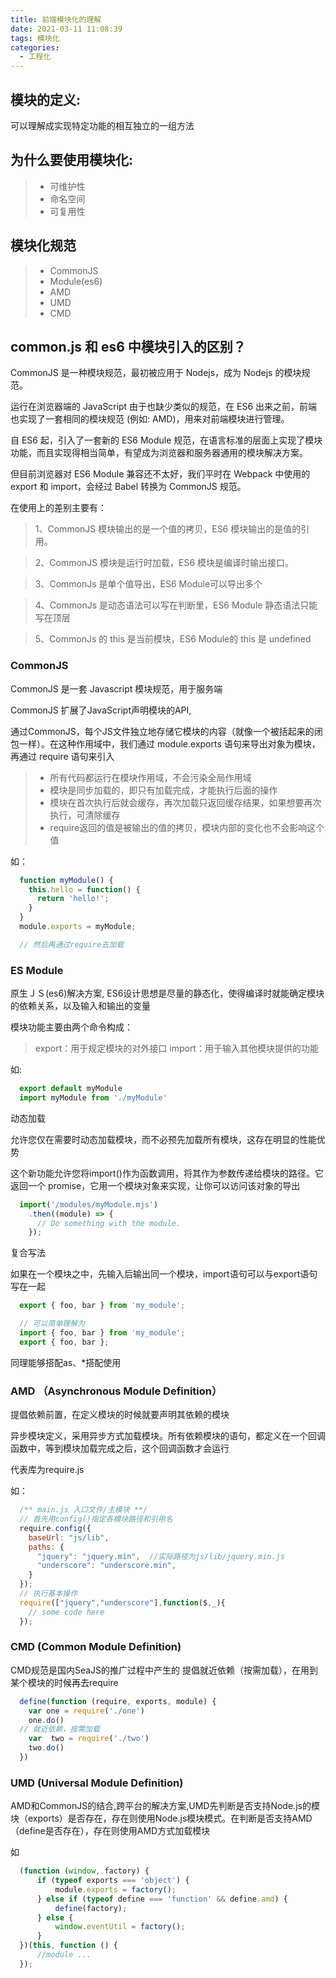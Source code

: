 ```yaml
---
title: 前端模块化的理解
date: 2021-03-11 11:08:39
tags: 模块化
categories:
  - 工程化
---
```


## __模块的定义:__

可以理解成实现特定功能的相互独立的一组方法

## __为什么要使用模块化:__

> + 可维护性
> + 命名空间
> + 可复用性

## __模块化规范__

> + CommonJS
> + Module(es6)
> + AMD
> + UMD
> + CMD

## __common.js 和 es6 中模块引入的区别？__

CommonJS 是一种模块规范，最初被应用于 Nodejs，成为 Nodejs 的模块规范。

运行在浏览器端的 JavaScript 由于也缺少类似的规范，在 ES6 出来之前，前端也实现了一套相同的模块规范 (例如: AMD)，用来对前端模块进行管理。

自 ES6 起，引入了一套新的 ES6 Module 规范，在语言标准的层面上实现了模块功能，而且实现得相当简单，有望成为浏览器和服务器通用的模块解决方案。

但目前浏览器对 ES6 Module 兼容还不太好，我们平时在 Webpack 中使用的 export 和 import，会经过 Babel 转换为 CommonJS 规范。

在使用上的差别主要有：

> 1、CommonJS 模块输出的是一个值的拷贝，ES6 模块输出的是值的引用。

> 2、CommonJS 模块是运行时加载，ES6 模块是编译时输出接口。

> 3、CommonJs 是单个值导出，ES6 Module可以导出多个

> 4、CommonJs 是动态语法可以写在判断里，ES6 Module 静态语法只能写在顶层

> 5、CommonJs 的 this 是当前模块，ES6 Module的 this 是 undefined

### __CommonJS__

CommonJS 是一套 Javascript 模块规范，用于服务端

CommonJS 扩展了JavaScript声明模块的API,

通过CommonJS，每个JS文件独立地存储它模块的内容（就像一个被括起来的闭包一样）。在这种作用域中，我们通过 module.exports 语句来导出对象为模块，再通过 require 语句来引入

> + 所有代码都运行在模块作用域，不会污染全局作用域
> + 模块是同步加载的，即只有加载完成，才能执行后面的操作
> + 模块在首次执行后就会缓存，再次加载只返回缓存结果，如果想要再次执行，可清除缓存
> + require返回的值是被输出的值的拷贝，模块内部的变化也不会影响这个值

如：

```javascript
  function myModule() {
    this.hello = function() {
      return 'hello!';
    }
  }
  module.exports = myModule;

  // 然后再通过require去加载
```

### __ES Module__

原生ＪＳ(es6)解决方案, ES6设计思想是尽量的静态化，使得编译时就能确定模块的依赖关系，以及输入和输出的变量

模块功能主要由两个命令构成：

> export：用于规定模块的对外接口
> import：用于输入其他模块提供的功能

如:

```javascript
  export default myModule
  import myModule from './myModule'
```

动态加载

允许您仅在需要时动态加载模块，而不必预先加载所有模块，这存在明显的性能优势

这个新功能允许您将import()作为函数调用，将其作为参数传递给模块的路径。它返回一个 promise，它用一个模块对象来实现，让你可以访问该对象的导出

```javascript
  import('/modules/myModule.mjs')
    .then((module) => {
      // Do something with the module.
    });
```
复合写法

如果在一个模块之中，先输入后输出同一个模块，import语句可以与export语句写在一起

```javascript
  export { foo, bar } from 'my_module';

  // 可以简单理解为
  import { foo, bar } from 'my_module';
  export { foo, bar };
```

同理能够搭配as、*搭配使用

### __AMD （Asynchronous Module Definition）__

提倡依赖前置，在定义模块的时候就要声明其依赖的模块

异步模块定义，采用异步方式加载模块。所有依赖模块的语句，都定义在一个回调函数中，等到模块加载完成之后，这个回调函数才会运行

代表库为require.js

如：

```javascript
  /** main.js 入口文件/主模块 **/
  // 首先用config()指定各模块路径和引用名
  require.config({
    baseUrl: "js/lib",
    paths: {
      "jquery": "jquery.min",  //实际路径为js/lib/jquery.min.js
      "underscore": "underscore.min",
    }
  });
  // 执行基本操作
  require(["jquery","underscore"],function($,_){
    // some code here
  });
```

### __CMD (Common Module Definition)__

CMD规范是国内SeaJS的推广过程中产生的 
提倡就近依赖（按需加载），在用到某个模块的时候再去require

```javascript
  define(function (require, exports, module) {
    var one = require('./one')
    one.do()
  // 就近依赖，按需加载
    var  two = require('./two')
    two.do() 
  })
```

### __UMD (Universal Module Definition)__

AMD和CommonJS的结合,跨平台的解决方案,UMD先判断是否支持Node.js的模块（exports）是否存在，存在则使用Node.js模块模式。在判断是否支持AMD（define是否存在），存在则使用AMD方式加载模块

如

```javascript
  (function (window, factory) {
      if (typeof exports === 'object') {
          module.exports = factory();
      } else if (typeof define === 'function' && define.amd) {
          define(factory);
      } else {
          window.eventUtil = factory();
      }
  })(this, function () {
      //module ...
  });
```